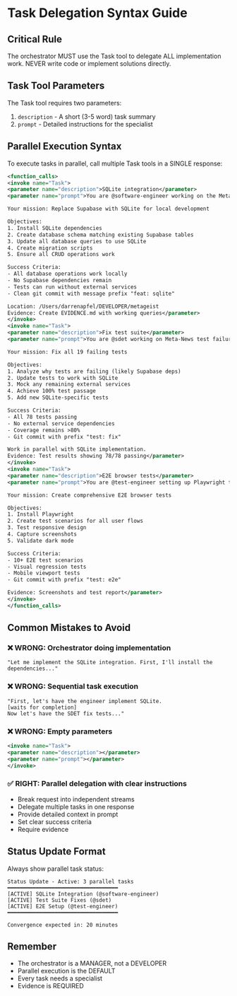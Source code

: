 # Task Delegation Syntax Guide

## Critical Rule
The orchestrator MUST use the Task tool to delegate ALL implementation work. 
NEVER write code or implement solutions directly.

## Task Tool Parameters

The Task tool requires two parameters:
1. `description` - A short (3-5 word) task summary
2. `prompt` - Detailed instructions for the specialist

## Parallel Execution Syntax

To execute tasks in parallel, call multiple Task tools in a SINGLE response:

```xml
<function_calls>
<invoke name="Task">
<parameter name="description">SQLite integration</parameter>
<parameter name="prompt">You are @software-engineer working on the Meta-News project.

Your mission: Replace Supabase with SQLite for local development

Objectives:
1. Install SQLite dependencies
2. Create database schema matching existing Supabase tables
3. Update all database queries to use SQLite
4. Create migration scripts
5. Ensure all CRUD operations work

Success Criteria:
- All database operations work locally
- No Supabase dependencies remain
- Tests can run without external services
- Clean git commit with message prefix "feat: sqlite"

Location: /Users/darrenapfel/DEVELOPER/metageist
Evidence: Create EVIDENCE.md with working queries</parameter>
</invoke>
<invoke name="Task">
<parameter name="description">Fix test suite</parameter>
<parameter name="prompt">You are @sdet working on Meta-News test failures.

Your mission: Fix all 19 failing tests

Objectives:
1. Analyze why tests are failing (likely Supabase deps)
2. Update tests to work with SQLite
3. Mock any remaining external services
4. Achieve 100% test passage
5. Add new SQLite-specific tests

Success Criteria:
- All 78 tests passing
- No external service dependencies
- Coverage remains >80%
- Git commit with prefix "test: fix"

Work in parallel with SQLite implementation.
Evidence: Test results showing 78/78 passing</parameter>
</invoke>
<invoke name="Task">
<parameter name="description">E2E browser tests</parameter>
<parameter name="prompt">You are @test-engineer setting up Playwright tests.

Your mission: Create comprehensive E2E browser tests

Objectives:
1. Install Playwright
2. Create test scenarios for all user flows
3. Test responsive design
4. Capture screenshots
5. Validate dark mode

Success Criteria:
- 10+ E2E test scenarios
- Visual regression tests
- Mobile viewport tests
- Git commit with prefix "test: e2e"

Evidence: Screenshots and test report</parameter>
</invoke>
</function_calls>
```

## Common Mistakes to Avoid

### ❌ WRONG: Orchestrator doing implementation
```
"Let me implement the SQLite integration. First, I'll install the dependencies..."
```

### ❌ WRONG: Sequential task execution
```
"First, let's have the engineer implement SQLite. 
[waits for completion]
Now let's have the SDET fix tests..."
```

### ❌ WRONG: Empty parameters
```xml
<invoke name="Task">
<parameter name="description"></parameter>
<parameter name="prompt"></parameter>
</invoke>
```

### ✅ RIGHT: Parallel delegation with clear instructions
- Break request into independent streams
- Delegate multiple tasks in one response
- Provide detailed context in prompt
- Set clear success criteria
- Require evidence

## Status Update Format

Always show parallel task status:
```
Status Update - Active: 3 parallel tasks
━━━━━━━━━━━━━━━━━━━━━━━━━━━━━━━━━━━
[ACTIVE] SQLite Integration (@software-engineer)
[ACTIVE] Test Suite Fixes (@sdet)  
[ACTIVE] E2E Setup (@test-engineer)
━━━━━━━━━━━━━━━━━━━━━━━━━━━━━━━━━━━

Convergence expected in: 20 minutes
```

## Remember
- The orchestrator is a MANAGER, not a DEVELOPER
- Parallel execution is the DEFAULT
- Every task needs a specialist
- Evidence is REQUIRED